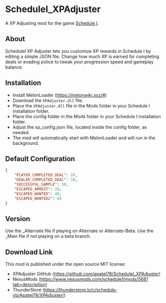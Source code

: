# ScheduleI_XPAdjuster
A XP Adjusting mod for the game [Schedule I](https://store.steampowered.com/app/1284220/Schedule_1/).

## About
ScheduleI XP Adjuster lets you customize XP rewards in Schedule I by editing a simple JSON file. Change how much XP is earned for completing deals or evading police to tweak your progression speed and gameplay balance.

## Installation
- Install MelonLoader (https://melonwiki.xyz/#)
- Download the `XPAdjuster.dll` file.
- Place the `XPAdjuster.dll` file in the Mods folder in your Schedule I installation folder.
- Place the config folder in the Mods folder in your Schedule I installation folder.
- Adjust the xp_config.json file, located inside the config folder, as needed.
- The mod will automatically start with MelonLoader and will run in the background.

## Default Configuration
```json
{
    "PLAYER_COMPLETED_DEAL": 20,
    "DEALER_COMPLETED_DEAL": 10,
    "SUCCESSFUL_SAMPLE": 50,
    "ESCAPED_ARREST": 20,
    "ESCAPED_WANTED": 40,
    "ESCAPED_WANTED2": 60
}
```

## Version
Use the _Alternate file if playing on Alternate or Alternate-Beta. Use the _Main file if not playing on a beta branch.

## Download Link
This mod is published under the open source MIT license:
- XPAdjuster GitHub (https://github.com/apatel78/ScheduleI_XPAdjuster)
- NexusMods (https://www.nexusmods.com/schedule1/mods/568?tab=description)
- ThunderStore (https://thunderstore.io/c/schedule-i/p/Apatel78/XPAdjuster/)
